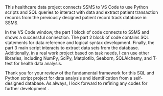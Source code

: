 This healthcare data project connects SSMS to VS Code to use Python scripts and SQL queries to interact with data and extract patient transaction records from the previously designed patient record track database in SSMS.

In the VS Code window, the part 1 block of code connects to SSMS and shows a successful connection.
The part 2 block of code contains SQL statements for data reference and logical syntax development. 
Finally, the part 3 main script interacts to extract data sets from the database. Additionally, in a real work project based on task needs, I can use other libraries, including NumPy, SciPy, Matplotlib, Seaborn, SQLAlchemy, and T-test for health data analysis.

Thank you for your review of the fundamental framework for this SQL and Python script project for data analysis and identification from a self-designed database. As always, I look forward to refining any codes for further development .
